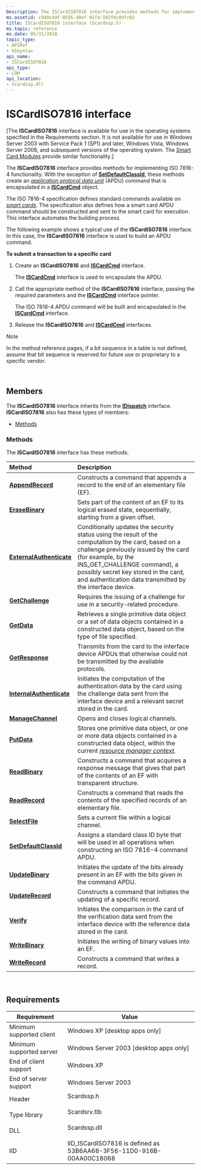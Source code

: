 ```yaml
---
Description: The ISCardISO7816 interface provides methods for implementing ISO 7816-4 functionality.
ms.assetid: c940c44f-0556-48ef-91f4-502f4c0dfc02
title: ISCardISO7816 interface (Scardssp.h)
ms.topic: reference
ms.date: 05/31/2018
topic_type: 
- APIRef
- kbSyntax
api_name: 
- ISCardISO7816
api_type: 
- COM
api_location: 
- Scardssp.dll
---
```


# ISCardISO7816 interface

\[The **ISCardISO7816** interface is available for use in the operating systems specified in the Requirements section. It is not available for use in Windows Server 2003 with Service Pack 1 (SP1) and later, Windows Vista, Windows Server 2008, and subsequent versions of the operating system. The [Smart Card Modules](/previous-versions/windows/desktop/secsmart/smart-card-modules) provide similar functionality.\]

The **ISCardISO7816** interface provides methods for implementing ISO 7816-4 functionality. With the exception of [**SetDefaultClassId**](iscardiso7816-setdefaultclassid.md), these methods create an [*application protocol data unit*](../secgloss/a-gly.md) (APDU) command that is encapsulated in a [**ISCardCmd**](iscardcmd.md) object.

The ISO 7816-4 specification defines standard commands available on [*smart cards*](../secgloss/s-gly.md). The specification also defines how a smart card APDU command should be constructed and sent to the smart card for execution. This interface automates the building process.

The following example shows a typical use of the **ISCardISO7816** interface. In this case, the **ISCardISO7816** interface is used to build an APDU command.

**To submit a transaction to a specific card**

1.  Create an **ISCardISO7816** and [**ISCardCmd**](iscardcmd.md) interface.

    The [**ISCardCmd**](iscardcmd.md) interface is used to encapsulate the APDU.

2.  Call the appropriate method of the **ISCardISO7816** interface, passing the required parameters and the [**ISCardCmd**](iscardcmd.md) interface pointer.

    The ISO 7816-4 APDU command will be built and encapsulated in the [**ISCardCmd**](iscardcmd.md) interface.

3.  Release the **ISCardISO7816** and [**ISCardCmd**](iscardcmd.md) interfaces.

> [!Note]  
> In the method reference pages, if a bit sequence in a table is not defined, assume that bit sequence is reserved for future use or proprietary to a specific vendor.

 

## Members

The **ISCardISO7816** interface inherits from the [**IDispatch**](/windows/win32/api/oaidl/nn-oaidl-idispatch) interface. **ISCardISO7816** also has these types of members:

-   [Methods](#methods)

### Methods

The **ISCardISO7816** interface has these methods.



| Method                                                             | Description                                                                                                                                                                                                                                                                                                        |
|:-------------------------------------------------------------------|:-------------------------------------------------------------------------------------------------------------------------------------------------------------------------------------------------------------------------------------------------------------------------------------------------------------------|
| [**AppendRecord**](iscardiso7816-appendrecord.md)                 | Constructs a command that appends a record to the end of an elementary file (EF).<br/>                                                                                                                                                                                                                       |
| [**EraseBinary**](iscardiso7816-erasebinary.md)                   | Sets part of the content of an EF to its logical erased state, sequentially, starting from a given offset.<br/>                                                                                                                                                                                              |
| [**ExternalAuthenticate**](iscardiso7816-externalauthenticate.md) | Conditionally updates the security status using the result of the computation by the card, based on a challenge previously issued by the card (for example, by the INS\_GET\_CHALLENGE command), a possibly secret key stored in the card, and authentication data transmitted by the interface device.<br/> |
| [**GetChallenge**](iscardiso7816-getchallenge.md)                 | Requires the issuing of a challenge for use in a security-related procedure.<br/>                                                                                                                                                                                                                            |
| [**GetData**](iscardiso7816-getdata.md)                           | Retrieves a single primitive data object or a set of data objects contained in a constructed data object, based on the type of file specified.<br/>                                                                                                                                                          |
| [**GetResponse**](iscardiso7816-getresponse.md)                   | Transmits from the card to the interface device APDUs that otherwise could not be transmitted by the available protocols.<br/>                                                                                                                                                                               |
| [**InternalAuthenticate**](iscardiso7816-internalauthenticate.md) | Initiates the computation of the authentication data by the card using the challenge data sent from the interface device and a relevant secret stored in the card.<br/>                                                                                                                                      |
| [**ManageChannel**](iscardiso7816-managechannel.md)               | Opens and closes logical channels.<br/>                                                                                                                                                                                                                                                                      |
| [**PutData**](iscardiso7816-putdata.md)                           | Stores one primitive data object, or one or more data objects contained in a constructed data object, within the current [*resource manager context*](../secgloss/r-gly.md).<br/>                                                    |
| [**ReadBinary**](iscardiso7816-readbinary.md)                     | Constructs a command that acquires a response message that gives that part of the contents of an EF with transparent structure.<br/>                                                                                                                                                                         |
| [**ReadRecord**](iscardiso7816-readrecord.md)                     | Constructs a command that reads the contents of the specified records of an elementary file.<br/>                                                                                                                                                                                                            |
| [**SelectFile**](iscardiso7816-selectfile.md)                     | Sets a current file within a logical channel.<br/>                                                                                                                                                                                                                                                           |
| [**SetDefaultClassId**](iscardiso7816-setdefaultclassid.md)       | Assigns a standard class ID byte that will be used in all operations when constructing an ISO 7816-4 command APDU.<br/>                                                                                                                                                                                      |
| [**UpdateBinary**](iscardiso7816-updatebinary.md)                 | Initiates the update of the bits already present in an EF with the bits given in the command APDU.<br/>                                                                                                                                                                                                      |
| [**UpdateRecord**](iscardiso7816-updaterecord.md)                 | Constructs a command that initiates the updating of a specific record.<br/>                                                                                                                                                                                                                                  |
| [**Verify**](iscardiso7816-verify.md)                             | Initiates the comparison in the card of the verification data sent from the interface device with the reference data stored in the card.<br/>                                                                                                                                                                |
| [**WriteBinary**](iscardiso7816-writebinary.md)                   | Initiates the writing of binary values into an EF.<br/>                                                                                                                                                                                                                                                      |
| [**WriteRecord**](iscardiso7816-writerecord.md)                   | Constructs a command that writes a record.<br/>                                                                                                                                                                                                                                                              |



 

## Requirements



| Requirement | Value |
|-------------------------------------|-----------------------------------------------------------------------------------------|
| Minimum supported client<br/> | Windows XP \[desktop apps only\]<br/>                                             |
| Minimum supported server<br/> | Windows Server 2003 \[desktop apps only\]<br/>                                    |
| End of client support<br/>    | Windows XP<br/>                                                                   |
| End of server support<br/>    | Windows Server 2003<br/>                                                          |
| Header<br/>                   | <dl> <dt>Scardssp.h</dt> </dl>   |
| Type library<br/>             | <dl> <dt>Scardsrv.tlb</dt> </dl> |
| DLL<br/>                      | <dl> <dt>Scardssp.dll</dt> </dl> |
| IID<br/>                      | IID\_ISCardISO7816 is defined as 53B6AA68-3F56-11D0-916B-00AA00C18068<br/>        |



 

 
